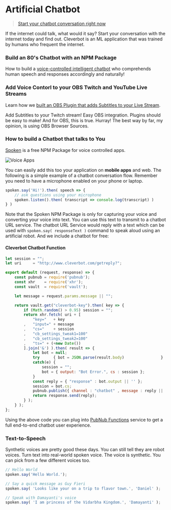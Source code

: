 # Artificial Chatbot

> [Start your chatbot conversation right now]()

If the internet could talk, what would it say?
Start your conversation with the internet today and find out.
Cleverbot is an ML application that was trained by humans who frequent the
internet.

### Build an 80's Chatbot with an NPM Package

How to build a
[voice-controlled intelligent chatbot](https://www.pubnub.com/blog/build-an-80s-chatbot-with-an-npm-package/)
who comprehends human speech and responses accordingly and naturally!

### Add Voice Contorl to your OBS Twitch and YouTube Live Streams

Learn how we [built an OBS
Plugin that adds Subtitles to your
Live Stream](https://www.pubnub.com/developers/twitch-tv-obs-subtitles/).

Add Subtitles to your Twitch stream! Easy OBS integration.
Plugins should be easy to make! And for OBS, this is true. Hurray!
The best way by far, my opinion, is using OBS Browser Sources.

### How to build a Chatbot that talks to You

[Spoken](https://www.npmjs.com/package/spoken) is a free NPM Package for voice
controlled apps.

![Voice Apps](https://i.imgur.com/tXJmwrN.gif)

You can easily add this too your application on **mobile apps** and web.
The following is a simple example of a chatbot conversation flow.
Remember you need to have a microphone enabled on your phone or laptop.

```javascript
spoken.say('Hi!').then( speech => {
    // ask questions using your microphone
    spoken.listen().then( transcript => console.log(transcript) )
} )
```

Note that the Spoken NPM Package is only for capturing your voice and
converting your voice into text.
You can use this text to transmit to a chatbot URL service.
The chatbot URL Service would reply with a text which can be used
with `spoken.say( responseText )` command to speak aloud using
an artificial robot.
And we include a chatbot for free:

#### Cleverbot Chatbot Function

```javascript
let session = "";
let uri     = "http://www.cleverbot.com/getreply?";

export default (request, response) => {
    const pubnub = require('pubnub');
    const xhr    = require('xhr');
    const vault  = require('vault');

    let message = request.params.message || "";

    return vault.get("cleverbot-key").then( key => {
        if (Math.random() > 0.95) session = "";
        return xhr.fetch( uri + [
            "key="   + key
        ,   "input=" + message
        ,   "cs="    + session
        ,   "cb_settings_tweak1=100"
        ,   "cb_settings_tweak2=100"
        ,   "ts=" + (+new Date())
        ].join('&') ).then( result => {
            let bot = null;
            try      { bot = JSON.parse(result.body)                }
            catch(e) { 
                session = "";
                bot = { output: "Bot Error.", cs : session };
            }
            const reply = { "response" : bot.output || '' };
            session = bot.cs;
            pubnub.publish({ channel : "chatbot" , message : reply || '' });
            return response.send(reply);
        } );
    } );
};
```

Using the above code you can plug into
[PubNub Functions](https://www.pubnub.com/products/functions/)
service to get a full end-to-end chatbot user experience.

### Text-to-Speech

Synthetic voices are pretty good these days.
You can still tell they are robot voices.
Turn text into real-world spoken voice.
The voice is synthetic.
You can pick from a few different voices too.

```javascript
// Hello World
spoken.say('Hello World.');

// Say a quick message as Guy Fieri
spoken.say( 'Looks like your on a trip to flavor town.', 'Daniel' );

// Speak with Damayanti's voice
spoken.say( 'I am princess of the Vidarbha Kingdom.', 'Damayanti' );
```
